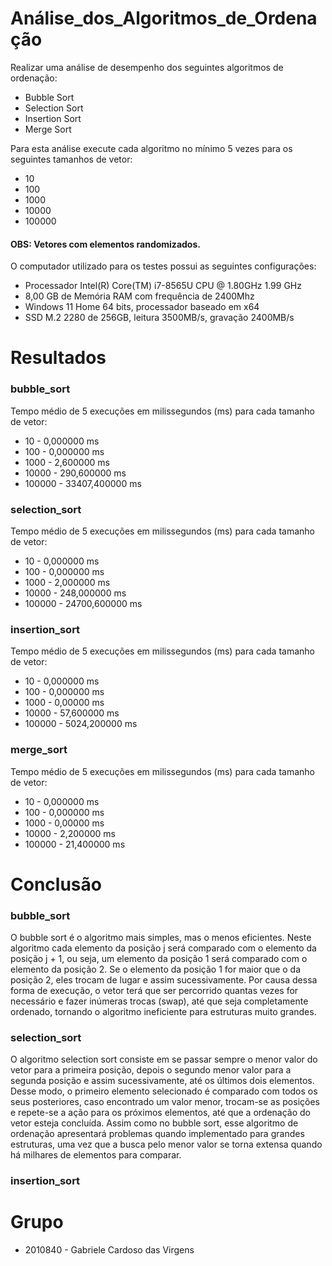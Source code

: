 # Análise_dos_Algoritmos_de_Ordenação

Realizar uma análise de desempenho dos seguintes algoritmos de ordenação:

* Bubble Sort
* Selection Sort
* Insertion Sort
* Merge Sort
    
Para esta análise execute cada algoritmo no mínimo 5 vezes para os seguintes tamanhos de vetor:

* 10
* 100
* 1000
* 10000
* 100000

#### OBS: Vetores com elementos randomizados.
      
O computador utilizado para os testes possui as seguintes configurações:

* Processador Intel(R) Core(TM) i7-8565U CPU @ 1.80GHz   1.99 GHz
* 8,00 GB de Memória RAM com frequência de 2400Mhz
* Windows 11 Home 64 bits, processador baseado em x64
* SSD M.2 2280 de 256GB, leitura 3500MB/s, gravação 2400MB/s

# Resultados 

### bubble_sort

Tempo médio de 5 execuções em milissegundos (ms) para cada tamanho de vetor:
* 10 - 0,000000 ms
* 100 - 0,000000 ms
* 1000 - 2,600000 ms
* 10000 - 290,600000 ms
* 100000 - 33407,400000 ms 

### selection_sort 

Tempo médio de 5 execuções em milissegundos (ms) para cada tamanho de vetor:
* 10 - 0,000000 ms
* 100 - 0,000000 ms
* 1000 - 2,000000 ms
* 10000 - 248,000000 ms
* 100000 - 24700,600000 ms

### insertion_sort 

Tempo médio de 5 execuções em milissegundos (ms) para cada tamanho de vetor:
* 10 - 0,000000 ms
* 100 - 0,000000 ms
* 1000 - 0,00000 ms
* 10000 - 57,600000 ms
* 100000 - 5024,200000 ms

### merge_sort 

Tempo médio de 5 execuções em milissegundos (ms) para cada tamanho de vetor:
* 10 - 0,000000 ms
* 100 - 0,000000 ms
* 1000 - 0,00000 ms
* 10000 - 2,200000 ms
* 100000 - 21,400000 ms

# Conclusão

### bubble_sort

O bubble sort é o algoritmo mais simples, mas o menos eficientes. Neste algoritmo cada elemento da posição j será comparado com o elemento da posição j + 1, ou seja, um elemento da posição 1 será comparado com o elemento da posição 2. Se o elemento da posição 1 for maior que o da posição 2, eles trocam de lugar e assim sucessivamente. Por causa dessa forma de execução, o vetor terá que ser percorrido quantas vezes for necessário e fazer inúmeras trocas (swap), até que seja completamente ordenado, tornando o algoritmo ineficiente para estruturas muito grandes.

### selection_sort 

O algoritmo selection sort consiste em se passar sempre o menor valor do vetor para a primeira posição, depois o segundo menor valor para a segunda posição e assim sucessivamente, até os últimos dois elementos. Desse modo, o primeiro elemento selecionado é comparado com todos os seus posteriores, caso encontrado um valor menor, trocam-se as posições e repete-se a ação para os próximos elementos, até que a ordenação do vetor esteja concluída. Assim como no bubble sort, esse algoritmo de ordenação apresentará problemas quando implementado para grandes estruturas, uma vez que a busca pelo menor valor se torna extensa quando há milhares de elementos para comparar.

### insertion_sort 



# Grupo

- 2010840 - Gabriele Cardoso das Virgens
